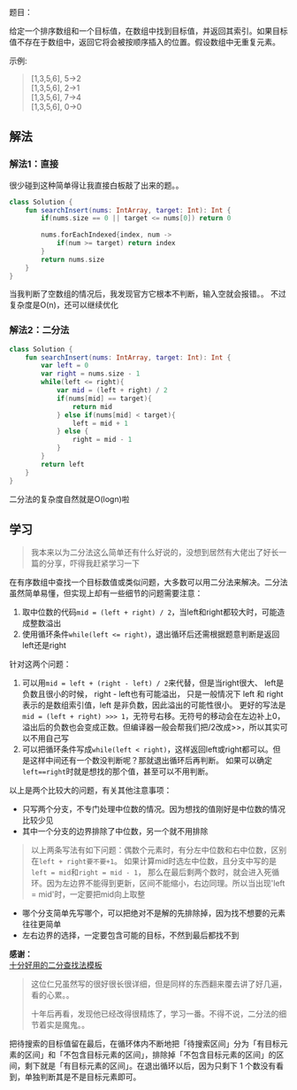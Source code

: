 题目：

给定一个排序数组和一个目标值，在数组中找到目标值，并返回其索引。如果目标值不存在于数组中，返回它将会被按顺序插入的位置。假设数组中无重复元素。

示例:
>[1,3,5,6], 5->2  
[1,3,5,6], 2->1  
[1,3,5,6], 7->4  
[1,3,5,6], 0->0

## 解法
### 解法1：直接
很少碰到这种简单得让我直接白板敲了出来的题。。
```kotlin
class Solution {
    fun searchInsert(nums: IntArray, target: Int): Int {
        if(nums.size == 0 || target <= nums[0]) return 0
        
        nums.forEachIndexed{index, num -> 
            if(num >= target) return index
        }
        return nums.size
    }
}
```
当我判断了空数组的情况后，我发现官方它根本不判断，输入空就会报错。。
不过复杂度是O(n)，还可以继续优化

### 解法2：二分法
```kotlin
class Solution {
    fun searchInsert(nums: IntArray, target: Int): Int {
        var left = 0
        var right = nums.size - 1
        while(left <= right){
            var mid = (left + right) / 2
            if(nums[mid] == target){
                return mid
            } else if(nums[mid] < target){
                left = mid + 1
            } else {
                right = mid - 1
            }
        }
        return left
    }
}
```
二分法的复杂度自然就是O(logn)啦

## 学习
>我本来以为二分法这么简单还有什么好说的，没想到居然有大佬出了好长一篇的分享，吓得我赶紧学习一下

在有序数组中查找一个目标数值或类似问题，大多数可以用二分法来解决。二分法虽然简单易懂，但实现上却有一些细节的问题需要注意：
1. 取中位数的代码`mid = (left + right) / 2`，当left和right都较大时，可能造成整数溢出
2. 使用循环条件`while(left <= right)`，退出循环后还需根据题意判断是返回left还是right

针对这两个问题：
1. 可以用`mid = left + (right - left) / 2`来代替，但是当right很大、 left是负数且很小的时候， right - left也有可能溢出，
只是一般情况下 left 和 right 表示的是数组索引值，left 是非负数，因此溢出的可能性很小。
更好的写法是`mid = (left + right) >>> 1`，无符号右移。无符号的移动会在左边补上0，溢出后的负数也会变成正数。但编译器一般会帮我们把/2改成>>，所以其实可以不用自己写
2. 可以把循环条件写成`while(left < right)`，这样返回left或right都可以。但是这样中间还有一个数没判断呢？那就退出循环后再判断。
如果可以确定`left==right`时就是想找的那个值，甚至可以不用判断。

以上是两个比较大的问题，有关其他注意事项：
* 只写两个分支，不专门处理中位数的情况。因为想找的值刚好是中位数的情况比较少见
* 其中一个分支的边界排除了中位数，另一个就不用排除
>以上两条写法有如下问题：偶数个元素时，有分左中位数和右中位数，区别在`left + right要不要+1`。
如果计算mid时选左中位数，且分支中写的是`left = mid`和`right = mid - 1`，
那么在最后剩两个数时，就会进入死循环。因为左边界不能得到更新，区间不能缩小，右边同理。所以当出现'left = mid'时，一定要把mid向上取整
* 哪个分支简单先写哪个，可以把绝对不是解的先排除掉，因为找不想要的元素往往更简单
* 左右边界的选择，一定要包含可能的目标，不然到最后都找不到

**感谢：**  
[十分好用的二分查找法模板](https://leetcode-cn.com/problems/search-insert-position/solution/te-bie-hao-yong-de-er-fen-cha-fa-fa-mo-ban-python-/)

>这位仁兄虽然写的很好很长很详细，但是同样的东西翻来覆去讲了好几遍，看的心累。。
>
>十年后再看，发现他已经改得很精炼了，学习一番。不得不说，二分法的细节着实是魔鬼。。

把待搜索的目标值留在最后，在循环体内不断地把「待搜索区间」分为「有目标元素的区间」和「不包含目标元素的区间」，排除掉「不包含目标元素的区间」的区间，剩下就是「有目标元素的区间」。在退出循环以后，因为只剩下 1 个数没有看到，单独判断其是不是目标元素即可。